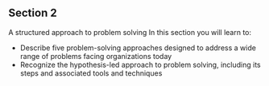 ## Section 2

A structured approach to problem solving
In this section you will learn to:

+ Describe five problem-solving approaches designed to address a wide range of problems facing organizations today
+ Recognize the hypothesis-led approach to problem solving, including its steps and associated tools and techniques
